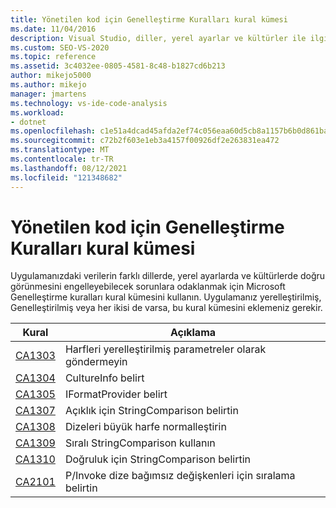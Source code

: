 ```yaml
---
title: Yönetilen kod için Genelleştirme Kuralları kural kümesi
ms.date: 11/04/2016
description: Visual Studio, diller, yerel ayarlar ve kültürler ile ilgili sorunlara odaklanan genelleştirme kuralları kural kümesi hakkında bilgi edinin. Bkz. kural açıklamaları.
ms.custom: SEO-VS-2020
ms.topic: reference
ms.assetid: 3c4032ee-0805-4581-8c48-b1827cd6b213
author: mikejo5000
ms.author: mikejo
manager: jmartens
ms.technology: vs-ide-code-analysis
ms.workload:
- dotnet
ms.openlocfilehash: c1e51a4dcad45afda2ef74c056eaa60d5cb8a1157b6b0d861ba9149aed46e750
ms.sourcegitcommit: c72b2f603e1eb3a4157f00926df2e263831ea472
ms.translationtype: MT
ms.contentlocale: tr-TR
ms.lasthandoff: 08/12/2021
ms.locfileid: "121348682"
---
```

# <a name="globalization-rules-rule-set-for-managed-code"></a>Yönetilen kod için Genelleştirme Kuralları kural kümesi

Uygulamanızdaki verilerin farklı dillerde, yerel ayarlarda ve kültürlerde doğru görünmesini engelleyebilecek sorunlara odaklanmak için Microsoft Genelleştirme kuralları kural kümesini kullanın. Uygulamanız yerelleştirilmiş, Genelleştirilmiş veya her ikisi de varsa, bu kural kümesini eklemeniz gerekir.

|Kural|Açıklama|
|----------|-----------------|
|[CA1303](/dotnet/fundamentals/code-analysis/quality-rules/ca1303)|Harfleri yerelleştirilmiş parametreler olarak göndermeyin|
|[CA1304](/dotnet/fundamentals/code-analysis/quality-rules/ca1304)|CultureInfo belirt|
|[CA1305](/dotnet/fundamentals/code-analysis/quality-rules/ca1305)|IFormatProvider belirt|
|[CA1307](/dotnet/fundamentals/code-analysis/quality-rules/ca1307)|Açıklık için StringComparison belirtin|
|[CA1308](/dotnet/fundamentals/code-analysis/quality-rules/ca1308)|Dizeleri büyük harfe normalleştirin|
|[CA1309](/dotnet/fundamentals/code-analysis/quality-rules/ca1309)|Sıralı StringComparison kullanın|
|[CA1310](/dotnet/fundamentals/code-analysis/quality-rules/ca1310)|Doğruluk için StringComparison belirtin|
|[CA2101](/dotnet/fundamentals/code-analysis/quality-rules/ca2101)|P/Invoke dize bağımsız değişkenleri için sıralama belirtin|

